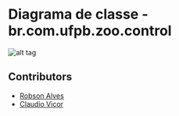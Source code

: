 # Diagrama de classe - br.com.ufpb.zoo.control
![alt tag](https://img.elo7.com.br/product/original/1516493/painel-zoologico-1-50x1-00m-bela-e-fera.jpg)
## Contributors

* [Robson Alves](https://github.com/robsonalvz)
* [Claudio Vicor](https://github.com/ClaudioVic)
